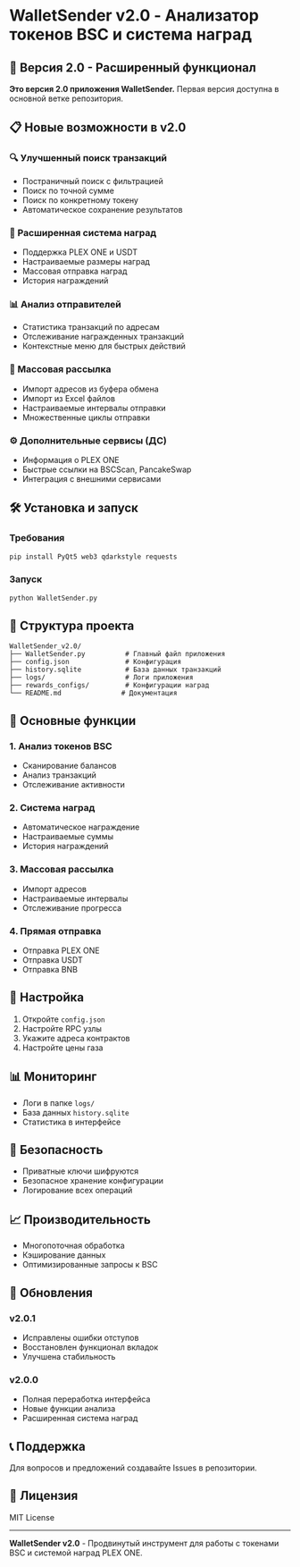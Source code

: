# WalletSender v2.0 - Анализатор токенов BSC и система наград

## 🚀 Версия 2.0 - Расширенный функционал

**Это версия 2.0 приложения WalletSender.** Первая версия доступна в основной ветке репозитория.

## 📋 Новые возможности в v2.0

### 🔍 Улучшенный поиск транзакций
- Постраничный поиск с фильтрацией
- Поиск по точной сумме
- Поиск по конкретному токену
- Автоматическое сохранение результатов

### 🎁 Расширенная система наград
- Поддержка PLEX ONE и USDT
- Настраиваемые размеры наград
- Массовая отправка наград
- История награждений

### 📊 Анализ отправителей
- Статистика транзакций по адресам
- Отслеживание награжденных транзакций
- Контекстные меню для быстрых действий

### 🚀 Массовая рассылка
- Импорт адресов из буфера обмена
- Импорт из Excel файлов
- Настраиваемые интервалы отправки
- Множественные циклы отправки

### ⚙️ Дополнительные сервисы (ДС)
- Информация о PLEX ONE
- Быстрые ссылки на BSCScan, PancakeSwap
- Интеграция с внешними сервисами

## 🛠️ Установка и запуск

### Требования
```bash
pip install PyQt5 web3 qdarkstyle requests
```

### Запуск
```bash
python WalletSender.py
```

## 📁 Структура проекта

```
WalletSender_v2.0/
├── WalletSender.py          # Главный файл приложения
├── config.json              # Конфигурация
├── history.sqlite           # База данных транзакций
├── logs/                    # Логи приложения
├── rewards_configs/         # Конфигурации наград
└── README.md               # Документация
```

## 🎯 Основные функции

### 1. Анализ токенов BSC
- Сканирование балансов
- Анализ транзакций
- Отслеживание активности

### 2. Система наград
- Автоматическое награждение
- Настраиваемые суммы
- История награждений

### 3. Массовая рассылка
- Импорт адресов
- Настраиваемые интервалы
- Отслеживание прогресса

### 4. Прямая отправка
- Отправка PLEX ONE
- Отправка USDT
- Отправка BNB

## 🔧 Настройка

1. Откройте `config.json`
2. Настройте RPC узлы
3. Укажите адреса контрактов
4. Настройте цены газа

## 📊 Мониторинг

- Логи в папке `logs/`
- База данных `history.sqlite`
- Статистика в интерфейсе

## 🚨 Безопасность

- Приватные ключи шифруются
- Безопасное хранение конфигурации
- Логирование всех операций

## 📈 Производительность

- Многопоточная обработка
- Кэширование данных
- Оптимизированные запросы к BSC

## 🔄 Обновления

### v2.0.1
- Исправлены ошибки отступов
- Восстановлен функционал вкладок
- Улучшена стабильность

### v2.0.0
- Полная переработка интерфейса
- Новые функции анализа
- Расширенная система наград

## 📞 Поддержка

Для вопросов и предложений создавайте Issues в репозитории.

## 📄 Лицензия

MIT License

---

**WalletSender v2.0** - Продвинутый инструмент для работы с токенами BSC и системой наград PLEX ONE.
